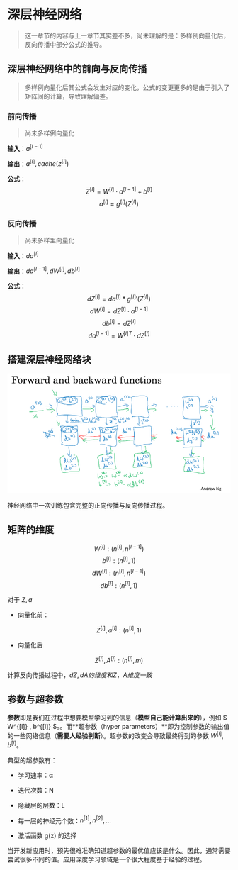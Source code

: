 # 深层神经网络

> 这一章节的内容与上一章节其实差不多，尚未理解的是：多样例向量化后，反向传播中部分公式的推导。

## 深层神经网络中的前向与反向传播

> 多样例向量化后其公式会发生对应的变化，公式的变更更多的是由于引入了矩阵间的计算，导致理解偏差。

### 前向传播

> 尚未多样例向量化

**输入**：$a^{[l−1]}$

**输出**：$a^{[l]} , cache(z^{[l]})$

**公式**：
$$
Z^{[l]}=W^{[l]}\cdot a^{[l-1]}+b^{[l]}
$$ 
$$
a^{[l]}=g^{[l]}(Z^{[l]})
$$

### 反向传播

> 尚未多样里向量化

**输入**：$da^{[l]}$

**输出**：$da^{[l-1]} , dW^{[l]} , db^{[l]}$

**公式**：
$$
dZ^{[l]}=da^{[l]}*g^{[l]}{'}(Z^{[l]})
$$ 
$$
dW^{[l]}=dZ^{[l]}\cdot a^{[l-1]}
$$ 
$$
db^{[l]}=dZ^{[l]}
$$ 
$$
da^{[l-1]}=W^{[l]T}\cdot dZ^{[l]}
$$

## 搭建深层神经网络块

![](./pictures/forward-and-backward-functions.png)

神经网络中一次训练包含完整的正向传播与反向传播过程。

## 矩阵的维度

$$
W^{[l]}: (n^{[l]}, n^{[l-1]})
$$ 
$$
b^{[l]}: (n^{[l]}, 1)
$$ 
$$
dW^{[l]}: (n^{[l]}, n^{[l-1]})
$$ 
$$
db^{[l]}: (n^{[l]}, 1)
$$

对于 $Z , a$ 

- 向量化前：

$$
Z^{[l]}, a^{[l]}: (n^{[l]}, 1)
$$

- 向量化后

$$
Z^{[l]}, A^{[l]}: (n^{[l]}, m)
$$

计算反向传播过程中，$dZ ,dA 的维度和Z ， A维度一致$

## 参数与超参数

**参数**即是我们在过程中想要模型学习到的信息（**模型自己能计算出来的**），例如 $ W^{[l]} , b^{[l]} $。。而**超参数（hyper parameters）**即为控制参数的输出值的一些网络信息（**需要人经验判断**）。超参数的改变会导致最终得到的参数 $W^{[l]} , b^{[l]}$。

典型的超参数有：

- 学习速率：α
- 迭代次数：N
- 隐藏层的层数：L
- 每一层的神经元个数：$n^{[1]} , n^{[2]} , \dots$

- 激活函数 g(z) 的选择

当开发新应用时，预先很难准确知道超参数的最优值应该是什么。因此，通常需要尝试很多不同的值。应用深度学习领域是一个很大程度基于经验的过程。